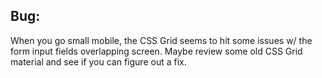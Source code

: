 ## Bug:
When you go small mobile, the CSS Grid seems to hit some issues w/ the form input fields overlapping screen. Maybe review some old CSS Grid material and see if you can figure out a fix.